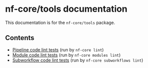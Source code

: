 # nf-core/tools documentation

This documentation is for the `nf-core/tools` package.

## Contents

- [Pipeline code lint tests]() (run by `nf-core lint`)
- [Module code lint tests]() (run by `nf-core modules lint`)
- [Subworkflow code lint tests]() (run by `nf-core subworkflows lint`)
